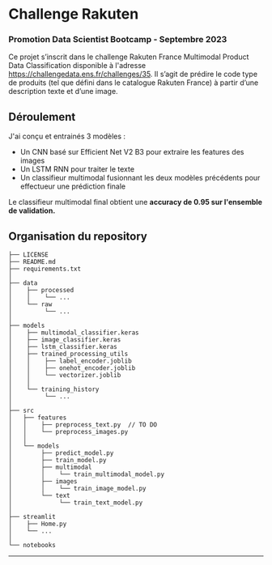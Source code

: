Challenge Rakuten
==============================
### Promotion Data Scientist Bootcamp - Septembre 2023

Ce projet s’inscrit dans le challenge Rakuten France Multimodal Product Data Classification disponible à l'adresse https://challengedata.ens.fr/challenges/35. Il s’agit de prédire le code type de produits (tel que défini dans le catalogue Rakuten France) à partir d’une description texte et d’une image.

Déroulement
-----------
J'ai conçu et entrainés 3 modèles :
- Un CNN basé sur Efficient Net V2 B3 pour extraire les features des images
- Un LSTM RNN pour traiter le texte
- Un classifieur multimodal fusionnant les deux modèles précédents pour effectueur une prédiction finale

Le classifieur multimodal final obtient une **accuracy de 0.95 sur l'ensemble de validation.**

Organisation du repository
------------
    ├── LICENSE
    ├── README.md
    ├── requirements.txt
    │
    ├── data
    │    ├── processed
    │    │    └── ...
    │    └── raw
    │         └── ...
    │
    ├── models
    │    ├── multimodal_classifier.keras
    │    ├── image_classifier.keras
    │    ├── lstm_classifier.keras
    │    ├── trained_processing_utils
    │    │    ├── label_encoder.joblib
    │    │    ├── onehot_encoder.joblib
    │    │    └── vectorizer.joblib
    │    │
    │    └── training_history
    │         └── ...
    │
    ├── src
    │   ├── features
    │   │    ├── preprocess_text.py  // TO DO
    │   │    └── preprocess_images.py
    │   │
    │   └── models
    │        ├── predict_model.py
    │        ├── train_model.py
    │        ├── multimodal
    │        │    └── train_multimodal_model.py
    │        ├── images
    │        │    └── train_image_model.py
    │        └── text
    │             └── train_text_model.py
    │
    ├── streamlit
    │    ├── Home.py
    │    └── ...
    │ 
    └── notebooks
--------
